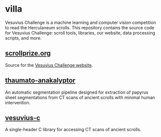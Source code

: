 # villa

Vesuvius Challenge is a machine learning and computer vision competition to read the Herculaneum scrolls.
This repository contains the source code for Vesuvius Challenge: scroll tools, libraries, our website, data processing scripts, and more.

## [scrollprize.org](scrollprize.org/)
Source for the [Vesuvius Challenge website](https://scrollprize.org).

## [thaumato-anakalyptor](thaumato-anakalyptor/)
An automatic segmentation pipeline designed for extraction of papyrus sheet segmentations from CT scans of ancient scrolls with minimal human intervention.

## [vesuvius-c](vesuvius-c/)
A single-header C library for accessing CT scans of ancient scrolls.

